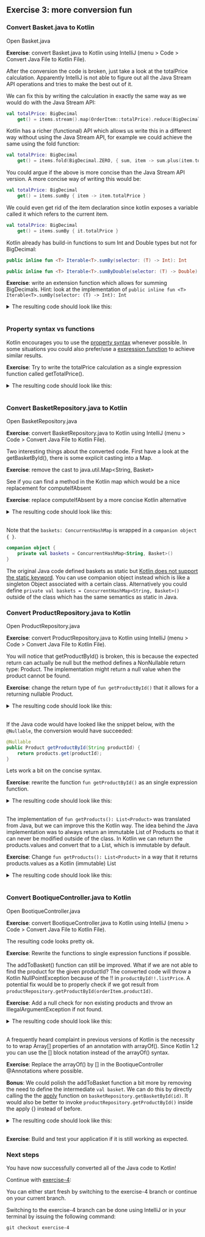 ## Exercise 3: more conversion fun

### Convert Basket.java to Kotlin

Open Basket.java

**Exercise**: convert Basket.java to Kotlin using IntelliJ (menu > Code > Convert Java File to Kotlin File). 

After the conversion the code is broken, just take a look at the totalPrice calculation. Apparently IntelliJ is not able to figure out all the Java Stream API operations and tries to make the best out of it. 

We can fix this by writing the calculation in exactly the same way as we would do with the Java Stream API:

```kotlin
val totalPrice: BigDecimal        
    get() = items.stream().map(OrderItem::totalPrice).reduce(BigDecimal.ZERO, BigDecimal::add)
```

Kotlin has a richer (functional) API which allows us write this in a different way without using the Java Stream API, for example we could achieve the same using the fold function:

```kotlin
val totalPrice: BigDecimal 
    get() = items.fold(BigDecimal.ZERO, { sum, item -> sum.plus(item.totalPrice) })
```

You could argue if the above is more concise than the Java Stream API version. A more concise way of writing this would be:

```kotlin
val totalPrice: BigDecimal 
    get() = items.sumBy { item -> item.totalPrice }
```

We could even get rid of the item declaration since kotlin exposes a variable called it which refers to the current item.

```kotlin
val totalPrice: BigDecimal 
    get() = items.sumBy { it.totalPrice }
```

Kotlin already has build-in functions to sum Int and Double types but not for BigDecimal:

```kotlin
public inline fun <T> Iterable<T>.sumBy(selector: (T) -> Int): Int 

public inline fun <T> Iterable<T>.sumByDouble(selector: (T) -> Double): Double
```

**Exercise**: write an extension function which allows for summing BigDecimals. Hint: look at the implementation of `public inline fun <T> Iterable<T>.sumBy(selector: (T) -> Int): Int`

<details>
  <summary>The resulting code should look like this:</summary>
  
```kotlin
fun <T> Iterable<T>.sumBy(selector: (T) -> BigDecimal): BigDecimal {
    var sum = BigDecimal.ZERO
    for (element in this) {
        sum += selector(element)
    }
    return sum
}
```
</details>
<br>

### Property syntax vs functions

Kotlin encourages you to use the [property syntax](https://kotlinlang.org/docs/reference/properties.html) whenever possible. In some situations you could also prefer/use a [expression function](https://kotlinlang.org/docs/reference/functions.html#single-expression-functions) to achieve similar results.

**Exercise**: Try to write the totalPrice calculation as a single expression function called getTotalPrice().

<details>
  <summary>The resulting code should look like this:</summary>

```kotlin
fun getTotalPrice() = items.sumBy { it.totalPrice }
```
</details>
<br>

### Convert BasketRepository.java to Kotlin

Open BasketRepository.java

**Exercise**: convert BasketRepository.java to Kotlin using IntelliJ (menu > Code > Convert Java File to Kotlin File). 

Two interesting things about the converted code. First have a look at the getBasketById(), there is some explicit casting into a Map.

**Exercise**: remove the cast to java.util.Map<String, Basket>

See if you can find a method in the Kotlin map which would be a nice replacement for computeIfAbsent

**Exercise**: replace computeIfAbsent by a more concise Kotlin alternative

<details>
  <summary>The resulting code should look like this:</summary>

```kotlin
fun getBasketById(id: String): Basket = baskets.getOrPut(id) { Basket() }
```

Or without the use of type inference:

```kotlin
fun getBasketById(id: String) = baskets.getOrPut(id) { Basket() }
```
</details>
<br>

Note that the `baskets: ConcurrentHashMap` is wrapped in a `companion object { }`.

```kotlin
companion object {
    private val baskets = ConcurrentHashMap<String, Basket>()
}
```

The original Java code defined baskets as static but [Kotlin does not support the static keyword](https://discuss.kotlinlang.org/t/what-is-the-advantage-of-companion-object-vs-static-keyword/4034). You can use companion object instead which is like a singleton Object associated with a certain class. Alternatively you could define `private val baskets = ConcurrentHashMap<String, Basket>()` outside of the class which has the same semantics as static in Java.

### Convert ProductRepository.java to Kotlin

Open ProductRepository.java

**Exercise**: convert ProductRepository.java to Kotlin using IntelliJ (menu > Code > Convert Java File to Kotlin File). 

You will notice that getProductById() is broken, this is because the expected return can actually be null but the method defines a NonNullable return type: Product. The implementation might return a null value when the product cannot be found.

**Exercise**: change the return type of `fun getProductById()` that it allows for a returning nullable Product.

<details>
<summary>The resulting code should look like this:</summary>

```kotlin
fun getProductById(productId: String): Product? {
    return products[productId]
}
```
</details>
<br>

If the Java code would have looked like the snippet below, with the `@Nullable`, the conversion would have succeeded:

```java
@Nullable
public Product getProductById(String productId) {
    return products.get(productId);
}
```

Lets work a bit on the concise syntax.

**Exercise**: rewrite the function `fun getProductById()` as an single expression function.

<details>
<summary>The resulting code should look like this:</summary>

```kotlin
fun getProductById(productId: String) = products[productId]
```
</details>
<br>

The implementation of `fun getProducts(): List<Product>` was translated from Java, but we can improve this the Kotlin way. The idea behind the Java implementation was to always return an immutable List of Products so that it can never be modified outside of the class. In Kotlin we can return the products.values and convert that to a List, which is immutable by default.

**Exercise**: Change `fun getProducts(): List<Product>` in a way that it returns products.values as a Kotlin (immutable) List 

<details>
<summary>The resulting code should look like this:</summary>

```kotlin
fun getProducts() = products.values.toList()
```
</details>
<br>

### Convert BootiqueController.java to Kotlin

Open BootiqueController.java

**Exercise**: convert BootiqueController.java to Kotlin using IntelliJ (menu > Code > Convert Java File to Kotlin File). 

The resulting code looks pretty ok.

**Exercise**: Rewrite the functions to single expression functions if possible.

The addToBasket() function can still be improved. What if we are not able to find the product for the given productId? The converted code will throw a Kotlin NullPointException because of the !! in `productById!!.listPrice`. A potential fix would be to properly check if we got result from `productRepository.getProductById(orderItem.productId)`.

**Exercise**: Add a null check for non existing products and throw an IllegalArgumentException if not found.

<details>
<summary>The resulting code should look like this:</summary>

```kotlin
    @PostMapping(path = arrayOf("/baskets/{id}/items"), consumes = arrayOf(MediaType.APPLICATION_JSON_UTF8_VALUE))
    fun addToBasket(@PathVariable("id") id: String, @RequestBody orderItem: OrderItem): Basket {
        val productById = productRepository.getProductById(orderItem.productId) ?:
                throw IllegalArgumentException("Product with productId: ${orderItem.productId} not found!")
        val basket = basketRepository.getBasketById(id)
        basket.addOrderItem(OrderItem(orderItem.productId, orderItem.quantity, productById.listPrice))
        return basket
    }
```
</details>
<br>

A frequently heard complaint in previous versions of Kotlin is the necessity to to wrap Array[] properties of an annotation with arrayOf(). Since Kotlin 1.2 you can use the [] block notation instead of the arrayOf() syntax.

**Exercise**: Replace the arrayOf() by [] in the BootiqueController @Annotations where possible.

**Bonus**: We could polish the addToBasket function a bit more by removing the need to define the intermediate `val basket`. We can do this by directly calling the the [apply](https://dzone.com/articles/examining-kotlins-also-apply-let-run-and-with-intentions) function on `basketRepository.getBasketById(id)`. It would also be better to invoke `productRepository.getProductById()` inside the apply {} instead of before.

<details>
<summary>The resulting code should look like this:</summary>

```kotlin
    @PostMapping(path = ["/baskets/{id}/items"], consumes = [MediaType.APPLICATION_JSON_UTF8_VALUE])
    fun addToBasket(@PathVariable id: String, @RequestBody orderItem: OrderItem): Basket {
        return basketRepository.getBasketById(id).apply {
            val product = productRepository.getProductById(orderItem.productId)
                    ?: throw IllegalArgumentException("Product with productId: ${orderItem.productId} not found!")
            addOrderItem(OrderItem(orderItem.productId, orderItem.quantity, product.listPrice))
        }
    }
```
</details>
<br>

**Exercise**: Build and test your application if it is still working as expected.

### Next steps

You have now successfully converted all of the Java code to Kotlin! 

Continue with [exercise-4](exercise-4.md):

You can either start fresh by switching to the exercise-4 branch or continue on your current branch.

Switching to the exercise-4 branch can be done using IntelliJ or in your terminal by issuing the following command:

```
git checkout exercise-4
```
